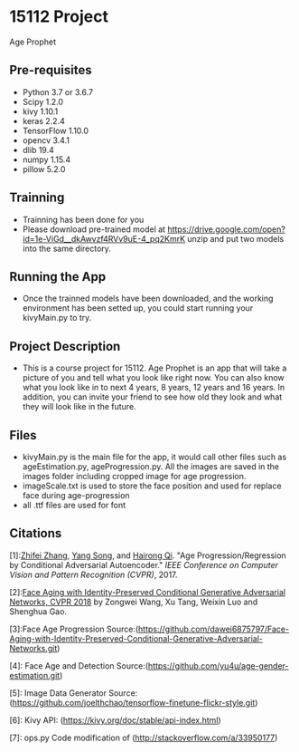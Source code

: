 # 15112 Project 
Age Prophet

## Pre-requisites
* Python 3.7 or 3.6.7
* Scipy 1.2.0
* kivy 1.10.1
* keras 2.2.4
* TensorFlow 1.10.0
* opencv 3.4.1
* dlib 19.4
* numpy 1.15.4
* pillow 5.2.0


## Trainning 
* Trainning has been done for you
* Please download pre-trained model at https://drive.google.com/open?id=1e-ViGd__dkAwvzf4RVv9uE-4_pq2KmrK unzip and put two models into the same directory.

## Running the App
* Once the trainned models have been downloaded, and the working environment has been setted up,  you could start running your kivyMain.py to try.  

## Project Description
* This is a course project for 15112. Age Prophet is an app that will take a picture of you and tell what you look like right now. You can also know what you look like in to next 4 years, 8 years, 12 years and 16 years. In addition, you can invite your friend to see how old they look and what they will look like in the future. 

## Files
* kivyMain.py is the main file for the app, it would call other files such as ageEstimation.py, ageProgression.py. All the images are saved in the images folder including cropped image for age progression.
* imageScale.txt is used to store the face position and used for replace face during age-progression
* all .ttf files are used for font


## Citations
[1]:[Zhifei Zhang](http://web.eecs.utk.edu/~zzhang61/), [Yang Song](http://web.eecs.utk.edu/~ysong18/), and [Hairong Qi](https://www.eecs.utk.edu/people/faculty/hqi/). "Age Progression/Regression by Conditional Adversarial Autoencoder." *IEEE Conference on Computer Vision and Pattern Recognition (CVPR)*, 2017.

[2]:[Face Aging with Identity-Preserved Conditional Generative Adversarial Networks, CVPR 2018](http://openaccess.thecvf.com/content_cvpr_2018/papers/Wang_Face_Aging_With_CVPR_2018_paper.pdf) by Zongwei Wang, Xu Tang, Weixin Luo and Shenghua Gao. 

[3]:Face Age Progression Source:(https://github.com/dawei6875797/Face-Aging-with-Identity-Preserved-Conditional-Generative-Adversarial-Networks.git)

[4]: Face Age and Detection Source:(https://github.com/yu4u/age-gender-estimation.git)

[5]: Image Data Generator Source: (https://github.com/joelthchao/tensorflow-finetune-flickr-style.git)

[6]: Kivy API: (https://kivy.org/doc/stable/api-index.html)

[7]: ops.py Code modification of (http://stackoverflow.com/a/33950177)

